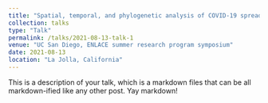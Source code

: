 ```yaml
---
title: "Spatial, temporal, and phylogenetic analysis of COVID-19 spread."
collection: talks
type: "Talk"
permalink: /talks/2021-08-13-talk-1
venue: "UC San Diego, ENLACE summer research program symposium"
date: 2021-08-13
location: "La Jolla, California"
---
```


This is a description of your talk, which is a markdown files that can be all markdown-ified like any other post. Yay markdown!
